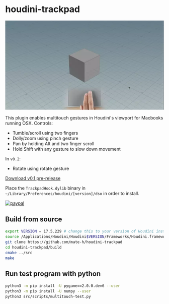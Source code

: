 # houdini-trackpad

![preview](https://raw.githubusercontent.com/mate-h/houdini-trackpad/master/static/houdini-trackpad.webp)

This plugin enables multitouch gestures in Houdini's viewport for Macbooks running OSX.
Controls:

- Tumble/scroll using two fingers
- Dolly/zoom using pinch gesture
- Pan by holding Alt and two finger scroll
- Hold Shift with any gesture to slow down movement

In `v0.2`:

- Rotate using rotate gesture

[Download v0.1 pre-release](https://github.com/mate-h/houdini-trackpad/releases/download/0.1/TrackpadHook.dylib)

Place the `TrackpadHook.dylib` binary in `~/Library/Preferences/houdini/[version]/dso` in order to install.

[![paypal](https://www.paypalobjects.com/en_US/i/btn/btn_donateCC_LG.gif)](https://www.paypal.com/cgi-bin/webscr?cmd=_donations&business=4YHXGYE9P9QJG&item_name=Coffee+Drinking&currency_code=USD&source=url)

## Build from source

```bash
export VERSION = 17.5.229 # change this to your version of Houdini installation
source /Applications/Houdini/Houdini$VERSION/Frameworks/Houdini.framework/Versions/Current/Resources/houdini_setup
git clone https://github.com/mate-h/houdini-trackpad
cd houdini-trackpad/build
cmake ../src
make
```

## Run test program with python

```bash
python3 -m pip install -U pygame==2.0.0.dev6 --user
python3 -m pip install -U numpy --user
python3 src/scripts/multitouch-test.py
```

